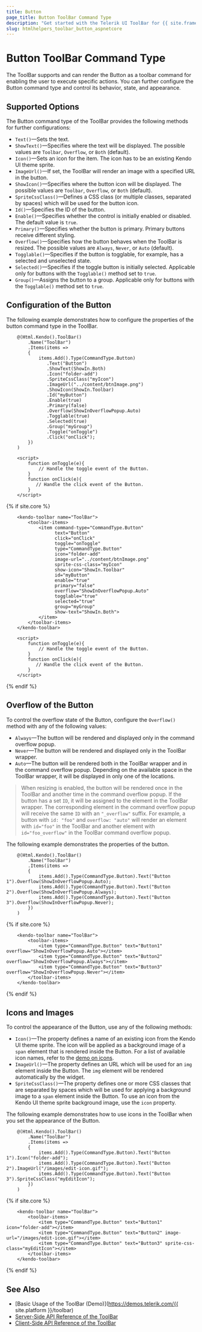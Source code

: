 ```yaml
---
title: Button
page_title: Button ToolBar Command Type
description: "Get started with the Telerik UI ToolBar for {{ site.framework }} and learn how to configure and use the Button command type."
slug: htmlhelpers_toolbar_button_aspnetcore
---
```


# Button ToolBar Command Type

The ToolBar supports and can render the Button as a toolbar command for enabling the user to execute specific actions. You can further configure the Button command type and control its behavior, state, and appearance.

## Supported Options

The Button command type of the ToolBar provides the following methods for further configurations:

* `Text()`&mdash;Sets the text.
* `ShowText()`&mdash;Specifies where the text will be displayed. The possible values are `Toolbar`, `Overflow`, or `Both` (default).
* `Icon()`&mdash;Sets an icon for the item. The icon has to be an existing Kendo UI theme sprite.
* `ImageUrl()`&mdash;If set, the ToolBar will render an image with a specified URL in the button.
* `ShowIcon()`&mdash;Specifies where the button icon will be displayed. The possible values are `Toolbar`, `Overflow`, or `Both` (default).
* `SpriteCssClass()`&mdash;Defines a CSS class (or multiple classes, separated by spaces) which will be used for the button icon.
* `Id()`&mdash;Specifies the ID of the button.
* `Enable()`&mdash;Specifies whether the control is initially enabled or disabled. The default value is `true`.
* `Primary()`&mdash;Specifies whether the button is primary. Primary buttons receive different styling.
* `Overflow()`&mdash;Specifies how the button behaves when the ToolBar is resized. The possible values are `Always`, `Never`, or `Auto` (default).
* `Togglable()`&mdash;Specifies if the button is togglable, for example, has a selected and unselected state.
* `Selected()`&mdash;Specifies if the toggle button is initially selected. Applicable only for buttons with the `Togglable()` method set to `true`.
* `Group()`&mdash;Assigns the button to a group. Applicable only for buttons with the `Togglable()` method set to `true`.

## Configuration of the Button

The following example demonstrates how to configure the properties of the button command type in the ToolBar.

```HtmlHelper
    @(Html.Kendo().ToolBar()
        .Name("ToolBar")
        .Items(items =>
        {
            items.Add().Type(CommandType.Button)
               .Text("Button") 
               .ShowText(ShowIn.Both)
               .Icon("folder-add")
               .SpriteCssClass("myIcon")
               .ImageUrl("../content/btnImage.png")
               .ShowIcon(ShowIn.Toolbar)
               .Id("myButton")
               .Enable(true)
               .Primary(false)
               .Overflow(ShowInOverflowPopup.Auto)
               .Togglable(true)
               .Selected(true)
               .Group("myGroup")
               .Toggle("onToggle")
               .Click("onClick");
        })
    )

    <script>
        function onToggle(e){
            // Handle the toggle event of the Button.
        }
        function onClick(e){
           // Handle the click event of the Button.
        }
    </script>
```
{% if site.core %}
```TagHelper
    <kendo-toolbar name="ToolBar">
        <toolbar-items>
            <item command-type="CommandType.Button" 
                  text="Button"
                  click="onClick"
                  toggle="onToggle"
                  type="CommandType.Button"
                  icon="folder-add"
                  image-url="../content/btnImage.png"
                  sprite-css-class="myIcon"
                  show-icon="ShowIn.Toolbar"
                  id="myButton"
                  enable="true"
                  primary="false"
                  overflow="ShowInOverflowPopup.Auto"
                  togglable="true"
                  selected="true"
                  group="myGroup"
                  show-text="ShowIn.Both">
            </item>
        </toolbar-items>
    </kendo-toolbar>

    <script>
        function onToggle(e){
            // Handle the toggle event of the Button.
        }
        function onClick(e){
           // Handle the click event of the Button.
        }
    </script>

```
{% endif %}

## Overflow of the Button

To control the overflow state of the Button, configure the `Overflow()` method with any of the following values:

* `Always`&mdash;The button will be rendered and displayed only in the command overflow popup.
* `Never`&mdash;The button will be rendered and displayed only in the ToolBar wrapper.
* `Auto`&mdash;The button will be rendered both in the ToolBar wrapper and in the command overflow popup. Depending on the available space in the ToolBar wrapper, it will be displayed in only one of the locations.

> When resizing is enabled, the button will be rendered once in the ToolBar and another time in the command overflow popup. If the button has a set `ID`, it will be assigned to the element in the ToolBar wrapper. The corresponding element in the command overflow popup will receive the same `ID` with an `"_overflow"` suffix. For example, a button with `id: "foo"` and `overflow: "auto"` will render an element with `id="foo"` in the ToolBar and another element with `id="foo_overflow"` in the ToolBar command overflow popup.

The following example demonstrates the properties of the button.

```HtmlHelper
    @(Html.Kendo().ToolBar()
        .Name("ToolBar")
        .Items(items =>
        {
            items.Add().Type(CommandType.Button).Text("Button 1").Overflow(ShowInOverflowPopup.Auto);
            items.Add().Type(CommandType.Button).Text("Button 2").Overflow(ShowInOverflowPopup.Always);
            items.Add().Type(CommandType.Button).Text("Button 3").Overflow(ShowInOverflowPopup.Never);
        })
    )
```
{% if site.core %}
```TagHelper
    <kendo-toolbar name="ToolBar">
        <toolbar-items>
            <item type="CommandType.Button" text="Button1" overflow="ShowInOverflowPopup.Auto"></item>
            <item type="CommandType.Button" text="Button2" overflow="ShowInOverflowPopup.Always"></item>
            <item type="CommandType.Button" text="Button3" overflow="ShowInOverflowPopup.Never"></item>
        </toolbar-items>
    </kendo-toolbar>
```
{% endif %}

## Icons and Images

To control the appearance of the Button, use any of the following methods:

* `Icon()`&mdash;The property defines a name of an existing icon from the Kendo UI theme sprite. The icon will be applied as a background image of a `span` element that is rendered inside the Button. For a list of available icon names, refer to the [demo on icons](https://demos.telerik.com/kendo-ui/styling/icons).
* `ImageUrl()`&mdash;The property defines an URL which will be used for an `img` element inside the Button. The `img` element will be rendered automatically by the widget.
* `SpriteCssClass()`&mdash;The property defines one or more CSS classes that are separated by spaces which will be used for applying a background image to a `span` element inside the Button. To use an icon from the Kendo UI theme sprite background image, use the `icon` property.

The following example demonstrates how to use icons in the ToolBar when you set the appearance of the Button.

```HtmlHelper
    @(Html.Kendo().ToolBar()
        .Name("ToolBar")
        .Items(items =>
        {
            items.Add().Type(CommandType.Button).Text("Button 1").Icon("folder-add");
            items.Add().Type(CommandType.Button).Text("Button 2").ImageUrl("/images/edit-icon.gif");
            items.Add().Type(CommandType.Button).Text("Button 3").SpriteCssClass("myEditIcon");
        })
    )
```
{% if site.core %}
```TagHelper
    <kendo-toolbar name="ToolBar">
        <toolbar-items>
            <item type="CommandType.Button" text="Button1" icon="folder-add"></item>
            <item type="CommandType.Button" text="Button2" image-url="/images/edit-icon.gif"></item>
            <item type="CommandType.Button" text="Button3" sprite-css-class="myEditIcon"></item>
        </toolbar-items>
    </kendo-toolbar>
```
{% endif %}

## See Also

* [Basic Usage of the ToolBar (Demo)](https://demos.telerik.com/{{ site.platform }}/toolbar)
* [Server-Side API Reference of the ToolBar](/api/toolbar)
* [Client-Side API Reference of the ToolBar](/api/javascript/ui/toolbar)
